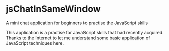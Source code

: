 # jsChatInSameWindow
A mini chat application for beginners to practise the JavaScript skills

This application is a practise for JavaScript skills that had recently acquired. 
Thanks to the Internet to let me understand some basic application of JavaScript techniques here.

